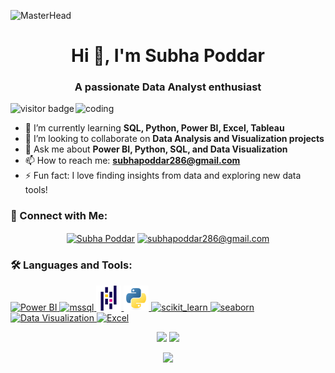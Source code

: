 ![MasterHead](https://user-images.githubusercontent.com/74038190/241765440-80728820-e06b-4f96-9c9e-9df46f0cc0a5.gif)
<!-- Introduction -->
<h1 align="center">Hi 👋, I'm Subha Poddar</h1>
<h3 align="center">A passionate Data Analyst enthusiast</h3>
<img align="right" alt="coding" width="400" src="https://user-images.githubusercontent.com/84115928/142569072-22fdc7ac-5815-4e96-b84d-f918a85d47ec.gif">

<!-- Visitor Count -->
<p align="left">
  <img src="https://visitor-badge.laobi.icu/badge?page_id=YourUsername.YourUsername" alt="visitor badge"/>
</p>

<!-- About Me -->
- 🌱 I’m currently learning **SQL, Python, Power BI, Excel, Tableau**
- 👯 I’m looking to collaborate on **Data Analysis and Visualization projects**
- 💬 Ask me about **Power BI, Python, SQL, and Data Visualization**
- 📫 How to reach me: **subhapoddar286@gmail.com**
- ⚡ Fun fact: I love finding insights from data and exploring new data tools!
<!-- Connect with Me -->
### 🤝 Connect with Me:
<p align="center">
  <a href="https://www.linkedin.com/in/subha-poddar" target="blank"><img align="center" src="https://img.icons8.com/fluent/48/000000/linkedin.png" alt="Subha Poddar" /></a>
  <a href="mailto:subhapoddar286@gmail.com" target="blank"><img align="center" src="https://img.icons8.com/fluent/48/000000/gmail.png" alt="subhapoddar286@gmail.com" /></a>
</p>
 <!-- Languages and Tools -->
<h3>🛠️ Languages and Tools:</h3>
<p align="left">
  <a href="https://powerbi.microsoft.com/" target="_blank">
    <img src="https://img.icons8.com/color/48/000000/power-bi.png" alt="Power BI"/>
  </a>
  <a href="https://www.microsoft.com/en-us/sql-server" target="_blank" rel="noreferrer">
    <img src="https://www.svgrepo.com/show/303229/microsoft-sql-server-logo.svg" alt="mssql" width="40" height="40"/>
  </a>
  <a href="https://pandas.pydata.org/" target="_blank" rel="noreferrer">
    <img src="https://raw.githubusercontent.com/devicons/devicon/2ae2a900d2f041da66e950e4d48052658d850630/icons/pandas/pandas-original.svg" alt="pandas" width="40" height="40"/>
  </a>
  <a href="https://www.python.org" target="_blank" rel="noreferrer">
    <img src="https://raw.githubusercontent.com/devicons/devicon/master/icons/python/python-original.svg" alt="python" width="40" height="40"/>
  </a>
  <a href="https://scikit-learn.org/" target="_blank" rel="noreferrer">
    <img src="https://upload.wikimedia.org/wikipedia/commons/0/05/Scikit_learn_logo_small.svg" alt="scikit_learn" width="40" height="40"/>
  </a>
  <a href="https://seaborn.pydata.org/" target="_blank" rel="noreferrer">
    <img src="https://seaborn.pydata.org/_images/logo-mark-lightbg.svg" alt="seaborn" width="40" height="40"/>
  </a>
  <a href="https://www.tableau.com/learn/articles/data-visualization" target="_blank">
    <img src="https://img.icons8.com/color/48/000000/tableau-software.png" alt="Data Visualization"/>
  </a>
  <a href="https://www.microsoft.com/en-us/microsoft-365/excel" target="_blank">
    <img src="https://img.icons8.com/color/48/000000/microsoft-excel-2019--v1.png" alt="Excel"/>
  </a>
</p>

<!-- GitHub Stats -->
<p align="center">
  <img width="48%" src="https://github-readme-stats.vercel.app/api?username=Subha-Poddar&show_icons=true&theme=tokyonight" />
  <img width="48%" src="https://github-readme-streak-stats.herokuapp.com/?user=Subha-Poddar&theme=tokyonight" />
</p>

<!-- Top Languages -->
<p align="center">
  <img width="48%" src="https://github-readme-stats.vercel.app/api/top-langs/?username=Subha-Poddar&layout=compact&theme=tokyonight" />
</p>










